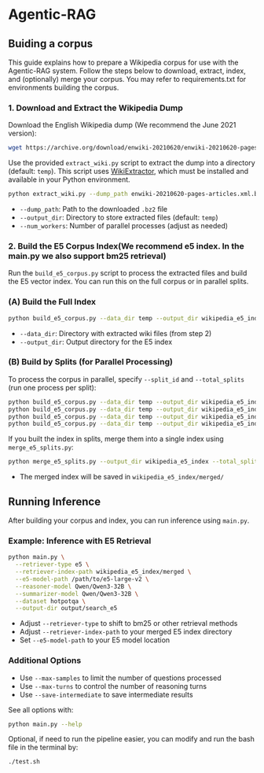 # Agentic-RAG

## Buiding a corpus

This guide explains how to prepare a Wikipedia corpus for use with the Agentic-RAG system. Follow the steps below to download, extract, index, and (optionally) merge your corpus. You may refer to requirements.txt for environments building the corpus.

### 1. Download and Extract the Wikipedia Dump

Download the English Wikipedia dump (We recommend the June 2021 version):

```bash
wget https://archive.org/download/enwiki-20210620/enwiki-20210620-pages-articles.xml.bz2
```

Use the provided `extract_wiki.py` script to extract the dump into a directory (default: `temp`). This script uses [WikiExtractor](https://github.com/attardi/wikiextractor), which must be installed and available in your Python environment.

```bash
python extract_wiki.py --dump_path enwiki-20210620-pages-articles.xml.bz2 --output_dir temp --num_workers 8
```
- `--dump_path`: Path to the downloaded `.bz2` file
- `--output_dir`: Directory to store extracted files (default: `temp`)
- `--num_workers`: Number of parallel processes (adjust as needed)

### 2. Build the E5 Corpus Index(We recommend e5 index. In the main.py we also support bm25 retrieval)

Run the `build_e5_corpus.py` script to process the extracted files and build the E5 vector index. You can run this on the full corpus or in parallel splits.

### (A) Build the Full Index

```bash
python build_e5_corpus.py --data_dir temp --output_dir wikipedia_e5_index
```
- `--data_dir`: Directory with extracted wiki files (from step 2)
- `--output_dir`: Output directory for the E5 index

### (B) Build by Splits (for Parallel Processing)

To process the corpus in parallel, specify `--split_id` and `--total_splits` (run one process per split):

```bash
python build_e5_corpus.py --data_dir temp --output_dir wikipedia_e5_index --split_id 0 --total_splits 4
python build_e5_corpus.py --data_dir temp --output_dir wikipedia_e5_index --split_id 1 --total_splits 4
python build_e5_corpus.py --data_dir temp --output_dir wikipedia_e5_index --split_id 2 --total_splits 4
python build_e5_corpus.py --data_dir temp --output_dir wikipedia_e5_index --split_id 3 --total_splits 4
```

If you built the index in splits, merge them into a single index using `merge_e5_splits.py`:

```bash
python merge_e5_splits.py --output_dir wikipedia_e5_index --total_splits 4
```
- The merged index will be saved in `wikipedia_e5_index/merged/`

## Running Inference

After building your corpus and index, you can run inference using `main.py`.

### Example: Inference with E5 Retrieval

```bash
python main.py \
  --retriever-type e5 \
  --retriever-index-path wikipedia_e5_index/merged \
  --e5-model-path /path/to/e5-large-v2 \
  --reasoner-model Qwen/Qwen3-32B \
  --summarizer-model Qwen/Qwen3-32B \
  --dataset hotpotqa \
  --output-dir output/search_e5
```
- Adjust `--retriever-type` to shift to bm25 or other retrieval methods
- Adjust `--retriever-index-path` to your merged E5 index directory
- Set `--e5-model-path` to your E5 model location

### Additional Options
- Use `--max-samples` to limit the number of questions processed
- Use `--max-turns` to control the number of reasoning turns
- Use `--save-intermediate` to save intermediate results

See all options with:

```bash
python main.py --help
```

Optional, if need to run the pipeline easier, you can modify and run the bash file in the terminal by: 
```bash
./test.sh
```